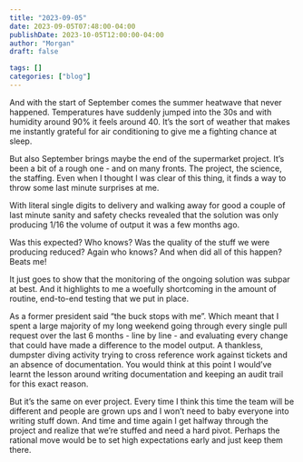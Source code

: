 ```yaml
---
title: "2023-09-05"
date: 2023-09-05T07:48:00-04:00
publishDate: 2023-10-05T12:00:00-04:00
author: "Morgan"
draft: false

tags: []
categories: ["blog"]
---
```


And with the start of September comes the summer heatwave that never happened. Temperatures have suddenly jumped into the 30s and with humidity around 90% it feels around 40. It’s the sort of weather that makes me instantly grateful for air conditioning to give me a fighting chance at sleep.

But also September brings maybe the end of the supermarket project. It’s been a bit of a rough one - and on many fronts. The project, the science, the staffing. Even when I thought I was clear of this thing, it finds a way to throw some last minute surprises at me.

With literal single digits to delivery and walking away for good a couple of last minute sanity and safety checks revealed that the solution was only producing 1/16 the volume of output it was a few months ago.

Was this expected? Who knows? Was the quality of the stuff we were producing reduced? Again who knows? And when did all of this happen? Beats me!

It just goes to show that the monitoring of the ongoing solution was subpar at best. And it highlights to me a woefully shortcoming in the amount of routine, end-to-end testing that we put in place.

As a former president said “the buck stops with me”. Which meant that I spent a large majority of my long weekend going through every single pull request over the last 6 months - line by line - and evaluating every change that could have made a difference to the model output. A thankless, dumpster diving activity trying to cross reference work against tickets and an absence of documentation. You would think at this point I would’ve learnt the lesson around writing documentation and keeping an audit trail for this exact reason.

But it’s the same on ever project. Every time I think this time the team will be different and people are grown ups and I won’t need to baby everyone into writing stuff down. And time and time again I get halfway through the project and realize that we’re stuffed and need a hard pivot. Perhaps the rational move would be to set high expectations early and just keep them there.
